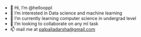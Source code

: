 - 👋 Hi, I’m @hellooppl
- 👀 I’m interested in Data science and machine learning
- 🌱 I’m currently learning computer science in undergrad level
- 💞️ I’m looking to collaborate on any ml task
- 📫 mail me at palpaliadarsha@gmail.com

<!---
hellooppl/hellooppl is a ✨ special ✨ repository because its `README.md` (this file) appears on your GitHub profile.
You can click the Preview link to take a look at your changes.
--->
